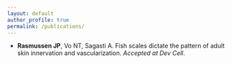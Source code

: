 ```yaml
---
layout: default
author_profile: true
permalink: /publications/
---
```

* **Rasmussen JP**, Vo NT, Sagasti A. Fish scales dictate the pattern of adult skin innervation and vascularization. *Accepted at Dev Cell*.
